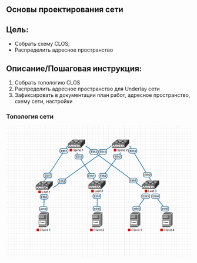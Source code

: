 ## **Основы проектирования сети**
## **Цель:**
  * Собрать схему CLOS;
  * Распределить адресное пространство
## **Описание/Пошаговая инструкция:**
1. Собрать топологию CLOS
2. Распределить адресное пространство для Underlay сети
3. Зафиксировать в документации план работ, адресное пространство, схему сети, настройки

### **Топология сети**
![alt text](image.png "Схема стенда")